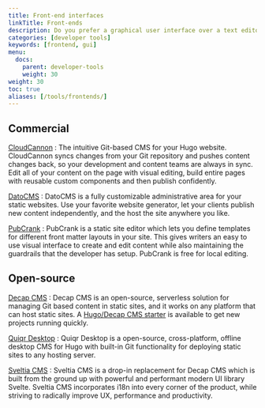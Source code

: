 ```yaml
---
title: Front-end interfaces
linkTitle: Front-ends
description: Do you prefer a graphical user interface over a text editor? Give these front-ends a try.
categories: [developer tools]
keywords: [frontend, gui]
menu:
  docs:
    parent: developer-tools
    weight: 30
weight: 30
toc: true
aliases: [/tools/frontends/]
---
```


## Commercial

[CloudCannon](https://cloudcannon.com/hugo-cms/)
: The intuitive Git-based CMS for your Hugo website. CloudCannon syncs changes from your Git repository and pushes content changes back, so your development and content teams are always in sync. Edit all of your content on the page with visual editing, build entire pages with reusable custom components and then publish confidently.

[DatoCMS](https://www.datocms.com)
: DatoCMS is a fully customizable administrative area for your static websites. Use your favorite website generator, let your clients publish new content independently, and the host the site anywhere you like.

[PubCrank](https://www.pubcrank.com/)
: PubCrank is a static site editor which lets you define templates for different front matter layouts in your site. This gives writers an easy to use visual interface to create and edit content while also maintaining the guardrails that the developer has setup. PubCrank is free for local editing.

## Open-source

[Decap CMS](https://decapcms.org/)
: Decap CMS is an open-source, serverless solution for managing Git based content in static sites, and it works on any platform that can host static sites. A [Hugo/Decap CMS starter](https://github.com/decaporg/one-click-hugo-cms) is available to get new projects running quickly.

[Quiqr Desktop](https://quiqr.org/)
: Quiqr Desktop is a open-source, cross-platform, offline desktop CMS for Hugo with built-in Git functionality for deploying static sites to any hosting server.

[Sveltia CMS](https://github.com/sveltia/sveltia-cms/)
:  Sveltia CMS is a drop-in replacement for Decap CMS which is built from the ground up with powerful and performant modern UI library Svelte. Sveltia CMS incorporates i18n into every corner of the product, while striving to radically improve UX, performance and productivity.
